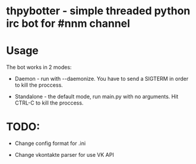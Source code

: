 thpybotter - simple threaded python irc bot for #nnm channel
==========

Usage
======

The bot works in 2 modes:

- Daemon - run with --daemonize. You have to send a SIGTERM in order to kill the proccess.

- Standalone - the default mode, run main.py with no arguments. Hit CTRL-C to kill the proccess.



TODO:
=====

- Change config format for .ini

- Change vkontakte parser for use VK API
